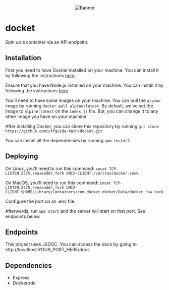 <p align="center">
  <img src="https://i.ibb.co/LJxxtc7/Untitled-design-16.png" alt="Banner">
</p>

# docket

Spin up a container via an API endpoint.

## Installation

First you need to have Docker installed on your machine. You can install it by following the instructions [here](https://docs.docker.com/get-docker/).

Ensure that you have Node.js installed on your machine. You can install it by following the instructions [here](https://nodejs.org/en/download/).

You'll need to have some images on your machine. You can pull the `alpine` image by running `docker pull alpine:latest`. By default, we've set the image to `alpine:latest` on the `index.js` file. But, you can change it to any other image you have on your machine.

After installing Docker, you can clone this repository by running `git clone https://github.com/ctfguide-tech/docket.git`

You can install all the dependencies by running `npm install`.

## Deploying
On Linux, you'll need to run this command:
```socat TCP-LISTEN:2375,reuseaddr,fork UNIX-CLIENT:/var/run/docker.sock```

On MacOS, you'll need to run this command: 
```socat TCP-LISTEN:2375,reuseaddr,fork UNIX-CLIENT:$HOME/Library/Containers/com.docker.docker/Data/docker.raw.sock```

Configure the port on an .env file.

Afterwards, run `npm start` and the server will start on that port. See endpoints below.

## Endpoints
This project uses JSDOC. You can access the docs by going to http://localhost:YOUR_PORT_HERE/docs


## Dependencies

- Express
- Dockerode


